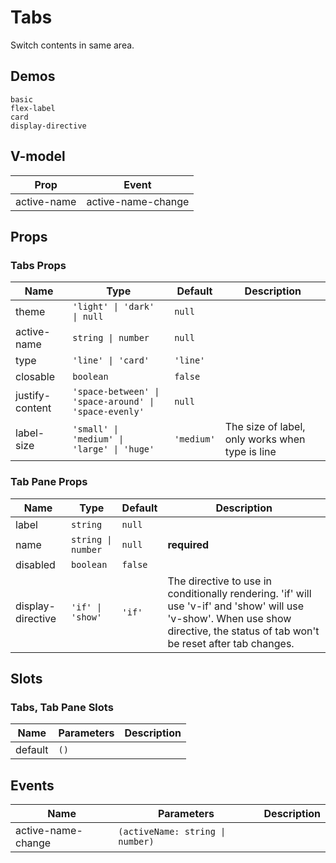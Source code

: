 # Tabs
Switch contents in same area.
## Demos
```demo
basic
flex-label
card
display-directive
```
## V-model
|Prop|Event|
|-|-|
|active-name|active-name-change|

## Props
### Tabs Props
|Name|Type|Default|Description|
|-|-|-|-|
|theme|`'light' \| 'dark' \| null`|`null`||
|active-name|`string \| number`|`null`||
|type|`'line' \| 'card'`|`'line'`||
|closable|`boolean`|`false`||
|justify-content|`'space-between' \| 'space-around' \| 'space-evenly'`|`null`||
|label-size|`'small' \| 'medium' \| 'large' \| 'huge'`|`'medium'`|The size of label, only works when type is line|

### Tab Pane Props
|Name|Type|Default|Description|
|-|-|-|-|
|label|`string`|`null`||
|name|`string \| number`|`null`|**required**|
|disabled|`boolean`|`false`||
|display-directive|`'if' \| 'show'`|`'if'`|The directive to use in conditionally rendering. 'if' will use 'v-if' and 'show' will use 'v-show'. When use show directive, the status of tab won't be reset after tab changes.|

## Slots
### Tabs, Tab Pane Slots
|Name|Parameters|Description|
|-|-|-|
|default|`()`||


## Events
|Name|Parameters|Description|
|-|-|-|
|active-name-change|`(activeName: string \| number)`||